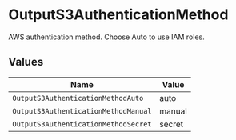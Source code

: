 # OutputS3AuthenticationMethod

AWS authentication method. Choose Auto to use IAM roles.


## Values

| Name                                 | Value                                |
| ------------------------------------ | ------------------------------------ |
| `OutputS3AuthenticationMethodAuto`   | auto                                 |
| `OutputS3AuthenticationMethodManual` | manual                               |
| `OutputS3AuthenticationMethodSecret` | secret                               |